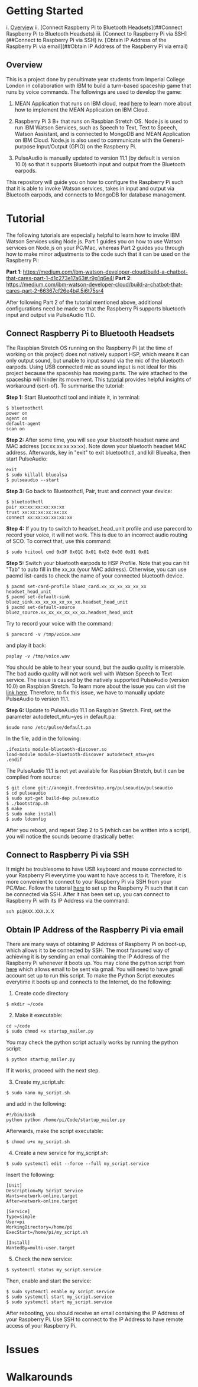 # Getting Started
i. [Overview](##Overview)
ii. [Connect Raspberry Pi to Bluetooth Headsets](##Connect Raspberry Pi to Bluetooth Headsets)
iii. [Connect to Raspberry Pi via SSH](##Connect to Raspberry Pi via SSH)
iv. [Obtain IP Address of the Raspberry Pi via email](##Obtain IP Address of the Raspberry Pi via email)

## Overview
This is a project done by penultimate year students from Imperial College London in collaboration with IBM to build a turn-based spaceship game that runs by voice commands. The followings are used to develop the game:

1. MEAN Application that runs on IBM cloud, read [here](https://github.com/kuzhankuixiong/IBMSocialGame/blob/master/README.md) to learn more about how to implement the MEAN Application on IBM Cloud.

2. Raspberry Pi 3 B+ that runs on Raspbian Stretch OS. Node.js is used to run IBM Watson Services, such as Speech to Text, Text to Speech, Watson Assistant, and is connected to MongoDB and MEAN Application on IBM Cloud. Node.js is also used to communicate with the General-purpose Input/Output (GPIO) on the Raspberry Pi. 

3. PulseAudio is manually updated to version 11.1 (by default is version 10.0) so that it supports Bluetooth input and output from the Bluetooth earpods. 

This repository will guide you on how to configure the Raspberry Pi such that it is able to invoke Watson services, takes in input and output via Bluetooth earpods, and connects to MongoDB for database management. 

# Tutorial
The following tutorials are especially helpful to learn how to invoke IBM Watson Services using Node.js. Part 1 guides you on how to use Watson services on Node.js on your PC/Mac, whereas Part 2 guides you through how to make minor adjustments to the code such that it can be used on the Raspberry Pi:

**Part 1**: https://medium.com/ibm-watson-developer-cloud/build-a-chatbot-that-cares-part-1-d1c273e17a63#.r9g1q6e4l
**Part 2**: https://medium.com/ibm-watson-developer-cloud/build-a-chatbot-that-cares-part-2-66367cf26e4b#.5j6t75sr4

After following Part 2 of the tutorial mentioned above, additional configurations need be made so that the Raspberry Pi supports bluetooth input and output via PulseAudio 11.0.

## Connect Raspberry Pi to Bluetooth Headsets
The Raspbian Stretch OS running on the Raspberry Pi (at the time of working on this project) does not natively support HSP, which means it can only output sound, but unable to input sound via the mic of the bluetooth earpods. Using USB connected mic as sound input is not ideal for this project because the spaceship has moving parts. The wire attached to the spaceship will hinder its movement. This [tutorial](http://youness.net/raspberry-pi/how-to-connect-bluetooth-headset-or-speaker-to-raspberry-pi-3) provides helpful insights of workaround (sort-of). To summarise the tutorial:

**Step 1:** Start Bluetoothctl tool and initiate it, in terminal:
```
$ bluetoothctl
power on
agent on
default-agent
scan on
```

**Step 2:** After some time, you will see your bluetooth headset name and MAC address (xx:xx:xx:xx:xx:xx). Note down your bluetooth headset MAC address. Afterwards, key in "exit" to exit bluetoothctl, and kill Bluealsa, then start PulseAudio:
```
exit
$ sudo killall bluealsa
$ pulseaudio --start
```

**Step 3:** Go back to Bluetoothctl, Pair, trust and connect your device:
```
$ bluetoothctl
pair xx:xx:xx:xx:xx:xx
trust xx:xx:xx:xx:xx:xx
connect xx:xx:xx:xx:xx:xx
```
**Step 4:** If you try to switch to headset_head_unit profile and use parecord to record your voice, it will not work. This is due to an incorrect audio routing of SCO. To correct that, use this command:
```
$ sudo hcitool cmd 0x3F 0x01C 0x01 0x02 0x00 0x01 0x01
```

**Step 5:** Switch your bluetooth earpods to HSP Profile. Note that you can hit "Tab" to auto fill in the xx_xx (your MAC address). Otherwise, you can use pacmd list-cards to check the name of your connected bluetooth device.
```
$ pacmd set-card-profile bluez_card.xx_xx_xx_xx_xx_xx headset_head_unit
$ pacmd set-default-sink bluez_sink.xx_xx_xx_xx_xx_xx.headset_head_unit
$ pacmd set-default-source bluez_source.xx_xx_xx_xx_xx_xx.headset_head_unit
```

Try to record your voice with the command: 
```
$ parecord -v /tmp/voice.wav
```
and play it back:
```
paplay -v /tmp/voice.wav
```

You should be able to hear your sound, but the audio quality is miserable. The bad audio quality will not work well with Watson Speech to Text service. The issue is caused by the natively supported PulseAudio (version 10.0) on Raspbian Stretch. To learn more about the issue you can visit the [link here](https://github.com/raspberrypi/linux/issues/2229). Therefore, to fix this issue, we have to manually update PulseAudio to version 11.1.

**Step 6:** Update to PulseAudio 11.1 on Raspbian Stretch. First, set the parameter autodetect_mtu=yes in default.pa:
```
$sudo nano /etc/pulse/default.pa
```
In the file, add in the following:
```
.ifexists module-bluetooth-discover.so
load-module module-bluetooth-discover autodetect_mtu=yes
.endif
```
The PulseAudio 11.1 is not yet available for Raspbian Stretch, but it can be compiled from source:
```
$ git clone git://anongit.freedesktop.org/pulseaudio/pulseaudio
$ cd pulseaudio
$ sudo apt-get build-dep pulseaudio
$ ./bootstrap.sh
$ make
$ sudo make install
$ sudo ldconfig
```

After you reboot, and repeat Step 2 to 5 (which can be written into a script), you will notice the sounds become drastically better. 

## Connect to Raspberry Pi via SSH 
It might be troublesome to have USB keyboard and mouse connected to your Raspberry Pi everytime you want to have access to it. Therefore, it is more convenient to connect to your Raspberry Pi via SSH from your PC/Mac. Follow the tutorial [here](https://www.raspberrypi.org/documentation/remote-access/ssh/) to set up the Raspberry Pi such that it can be connected via SSH. After it has been set up, you can connect to Raspberry Pi with its IP Address via the command:
```
ssh pi@XXX.XXX.X.X
```

## Obtain IP Address of the Raspberry Pi via email
There are many ways of obtaining IP Address of Raspberry Pi on boot-up, which allows it to be connected by SSH. The most favoured way of achieving it is by sending an email containing the IP Address of the Raspberry Pi whenever it boots up. You may clone the python script from [here](https://gist.github.com/johnantoni/8199088) which allows email to be sent via gmail. You will need to have gmail account set up to run this script. To make the Python Script executes everytime it boots up and connects to the Internet, do the following:

1. Create code directory
```
$ mkdir ~/code
```

2. Make it executable:
```
cd ~/code
$ sudo chmod +x startup_mailer.py
```
You may check the python script actually works by running the python script:
```
$ python startup_mailer.py
```
If it works, proceed with the next step.

3. Create my_script.sh:
```
$ sudo nano my_script.sh
```
and add in the following:
```
#!/bin/bash
python python /home/pi/Code/startup_mailer.py
```
Afterwards, make the script executable:
```
$ chmod u+x my_script.sh
```

4. Create a new service for my_script.sh:
```
$ sudo systemctl edit --force --full my_script.service
```
Insert the following:
```
[Unit]
Description=My Script Service
Wants=network-online.target
After=network-online.target

[Service]
Type=simple
User=pi
WorkingDirectory=/home/pi
ExecStart=/home/pi/my_script.sh

[Install]
WantedBy=multi-user.target
```

5. Check the new service:
```
$ systemctl status my_script.service
```
Then, enable and start the service:
```
$ sudo systemctl enable my_script.service
$ sudo systemctl start my_script.service
$ sudo systemctl start my_script.service
```

After rebooting, you should receive an email containing the IP Address of your Raspberry Pi. Use SSH to connect to the IP Address to have remote access of your Raspberry Pi. 

# Issues
# Walkarounds

